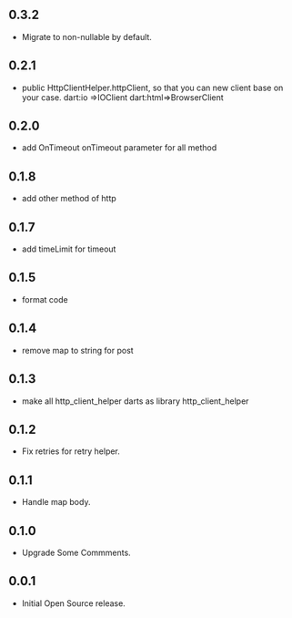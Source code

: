 ## 0.3.2

* Migrate to non-nullable by default.

## 0.2.1

* public HttpClientHelper.httpClient, so that you can new client base on your case.
  dart:io =>IOClient
  dart:html=>BrowserClient

## 0.2.0

* add OnTimeout onTimeout parameter for all method

## 0.1.8

* add other method of http

## 0.1.7

* add timeLimit for timeout

## 0.1.5

* format code

## 0.1.4

* remove map to string for post

## 0.1.3

* make all http_client_helper darts as library http_client_helper

## 0.1.2

* Fix retries for retry helper.

## 0.1.1

* Handle map body.

## 0.1.0

* Upgrade Some Commments.

## 0.0.1

* Initial Open Source release.